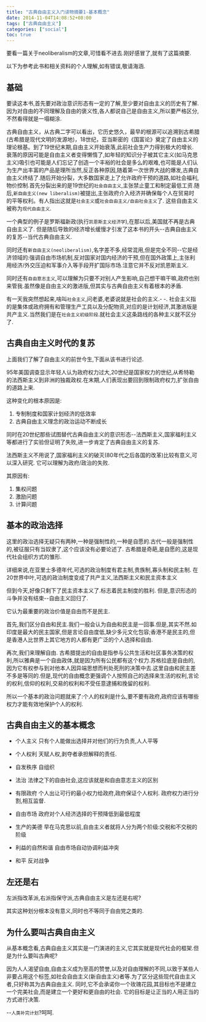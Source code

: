 ```yaml
---
title: "古典自由主义入门读物摘要1-基本概念"
date: 2014-11-04T14:08:52+08:00
tags: ["古典自由主义"]
categories: ["social"]
toc: true
---
```


要看一篇关于neoliberalism的文章,可惜看不进去.刚好感冒了,就有了这篇摘要.

以下为参考此书和相关资料的个人理解,如有错误,敬请海涵.

## 基础
要读这本书,首先要对政治意识形态有一定的了解,至少要对自由主义的历史有了解.因为对自由的不同理解及自由的褒义性,各人都说自己是自由主义,所以要严格区分,不然看得就是一塌糊涂.

古典自由主义，从古典二字可以看出，它历史悠久，最早的根源可以追溯到古希腊(古希腊是现代文明的发源地)，18世纪，亚当斯密的《国富论》奠定了自由主义的理论根基。到了19世纪末期,自由主义开始衰落,此前社会生产力得到极大的增长. 衰落的原因可能是自由主义者变得懒惰了,如年轻的知识分子被其它主义(如马克思主义)吸引也可能是人们忘记了创造一个丰裕的社会是多么的艰难,也可能是人们认为生产出丰富的产品是理所当然,反正各种原因,随着第一次世界大战的爆发,古典自由主义终结了.随后开始分裂，大多数国家走上了允许政府干预的道路,如社会福利,物价控制.首先分裂出来的是19世纪的`社会自由主义`,主张禁止童工和制定最低工资.随后,`新自由主义(new liberalism)`被提出,主张政府介入经济并确保每个人在贸易时的平等权利。有人指出这就是`社会主义`或`社会自由主义/自由社会主义`了. 这些自由主义被称为`现代自由主义`.

一个典型的例子是罗斯福新政(执行`凯恩斯主义经济学`),在那以后,美国就不再是古典自由主义了. 但是随后导致的经济增长缓慢才引发了这本书的开头--古典自由主义的复苏--当代古典自由主义.

同时还有`新自由主义(neoliberalism)`,名字差不多,经常混用,但是完全不同--它是经济领域的:强调自由市场机制,反对国家对国内经济的干预,但在国外政策上,主张利用经济/外交压迫和军事介入等手段开扩国际市场.注意它并不反对凯恩斯主义.

同时还有`自由意志主义`,可以理解为只要不对别人产生影响,自己想干嘛干嘛,政府也别来管我.虽然像是自由主义的激进版,但其实与古典自由主义有着根本的矛盾.


有一天我突然想起来,啥叫`社会主义`,问老婆,老婆说就是社会的主义.- -. 社会主义指的是集体或政府拥有和管理生产工具以及分配物资,对应的是计划经济,其激进版是共产主义.当然我们是在`社会主义初级阶段`.就社会主义这条路线的各种主义就不区分了.

## 古典自由主义时代的复苏
上面我们了解了自由主义的前世今生,下面从该书进行论述.

95年美国调查显示年轻人认为政府权力过大,20世纪是国家权力的世纪,从希特勒的法西斯主义到非洲的独裁政权.在末期,人们表现出要回到限制政府权力,扩张自由的道路上来.

这种变化的根本原因是:
1. 专制制度和国家计划经济的低效率
2. 古典自由主义理念的政治运动不断成长

同时在20世纪那些试图替代古典自由主义的意识形态--法西斯主义,国家福利主义等都进行了实验但证明了失败,进一步肯定了古典自由主义的复苏.

法西斯主义不用说了,国家福利主义的破灭(80年代之后各国的改革)比较有意义,可以深入研究. 它可以理解为政府/政治的失败.

其原因有:
1. 集权问题
2. 激励问题
3. 计算问题


## 基本的政治选择
这里的政治选择无疑只有两种,一种是强制性的,一种是自愿的.古代一般是强制性的,被征服只有当奴隶了,这个应该没有必要论述了. 古希腊是奇葩,是自愿的,这是现代社会组织方式的雏形.

详细来说,在亚里士多德年代,可选的政治制度有君主制,贵族制,寡头制和民主制.
在20世界中叶,可选的政治制度变成了共产主义,法西斯主义和民主资本主义

但到今天,好像只剩下了民主资本主义了.标志着民主制度的胜利. 但是,意识形态的斗争并没有结束--自由主义回归了.

它认为最重要的政治价值是自由而不是民主.

首先,我们区分自由和民主.我们一般会认为自由和民主是一回事.但是,其实不然.如印度是最大的民主国家,但是言论自由度低,缺少多元文化包容;香港不是民主的,但是香港人比世界上其它地方的人都有更广泛的个人选择和自由.

再次,我们来理解自由. 古希腊提出的自由是指参与公共生活和社区事务决策的权利,所以雅典是一个自由政体,就是因为所有公民都有这个权力.苏格拉底是自由的,因为它有权参与到对他本人因异端思想而判处死刑的决策中去.这里自由和民主差不多是等同的.但是,现代的自由概念更强调个人按照自己的选择来生活的权利,言论的权利,信仰的权利,交易的权利和不受任意逮捕和挽留的权利.

所以一个基本的政治问题就来了:个人的权利是什么,要不要有政府,政府应该有哪些权力才能有效地保护个人的权利.

## 古典自由主义的基本概念

* 个人主义
只有个人能做出选择并对他们的行为负责,人人平等

* 个人权利
天赋人权,剥夺者承担解释的责任.

* 自发秩序
自组织

* 法治
法律之下的自由社会,这应该就是和自由意志主义的区别

* 有限政府
个人出让可行的最小权力给政府,政府保证个人权利. 政府权力进行分割,相互监督.

* 自由市场
政府对个人经济选择的干预降低到最低程度

* 生产的美德
早在马克思以前,自由主义者就将人分为两个阶级:交税和不交税的阶级

* 利益的自然和谐
自由市场自动协调利益冲突

* 和平
反对战争

## 左还是右
左派指改革派,右派指保守派,古典自由主义是左还是右呢?

其实这种划分根本没有意义,同时也不等同于自由党之类的.

## 为什么要叫古典自由主义
从基本概念看,古典自由主义其实是一门演进的主义,它其实就是现代社会的框架.但是为什么要叫古典呢?

因为人人渴望自由,自由主义成为至高的赞誉,以及对自由理解的不同,以致于某些人非要占用这个标签,如社会自由主义(新自由主义)者等.为了区分这些现代自由主义者,只好称其为古典自由主义. 同时,它不会承诺你一个玫瑰花园,其目标也不是建立一个完美社会,而是建立一个更好和更自由的社会. 它的目标是让正当的人用正当的方式进行决策.

--`人类补完计划`?呵呵.